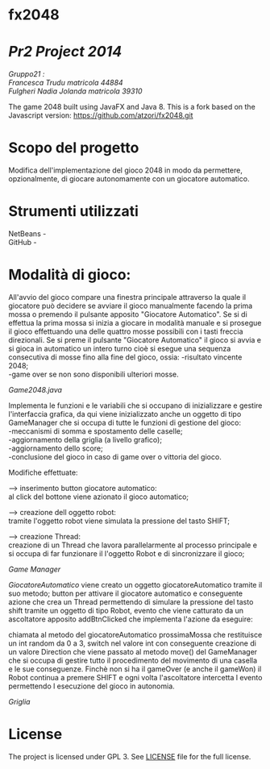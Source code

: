 fx2048
======
*Pr2 Project 2014*
==================
*Gruppo21 :*<BR>
*Francesca Trudu matricola 44884*<BR>
*Fulgheri Nadia Jolanda matricola 39310*


The game 2048 built using JavaFX and Java 8. 
This is a fork based on the Javascript version: https://github.com/atzori/fx2048.git




Scopo del progetto
==================
Modifica dell'implementazione del gioco 2048 in modo da permettere, opzionalmente, di giocare autonomamente con un giocatore automatico. 



Strumenti utilizzati
====================
NetBeans - <BR>
GitHub - <BR>


Modalità di gioco:
=================
All'avvio del gioco compare una finestra principale attraverso la quale il giocatore può decidere se avviare il gioco manualmente facendo la prima mossa o premendo il pulsante apposito "Giocatore Automatico".
Se si di effettua la prima mossa si inizia a giocare in modalità manuale e si prosegue il gioco effettuando una delle quattro mosse possibili con i tasti freccia direzionali.
Se si preme il pulsante "Giocatore Automatico" il gioco si avvia e si gioca in automatico un intero turno cioè si esegue una sequenza consecutiva di mosse fino alla fine del gioco, ossia: 
-risultato vincente 2048; <BR>
-game over se non sono disponibili ulteriori mosse.




*Game2048.java*

Implementa le funzioni e le variabili che si occupano di inizializzare e gestire l'interfaccia grafica,
da qui viene inizializzato anche un oggetto di tipo GameManager che si occupa di tutte le funzioni di gestione del gioco:<BR>
-meccanismi di somma e spostamento delle caselle;<BR>
-aggiornamento della griglia (a livello grafico);<BR> 
-aggiornamento dello score;<BR>
-conclusione del gioco in caso di game over o vittoria del gioco.


Modifiche effettuate:

—>  inserimento button giocatore automatico:<BR> 
al click del bottone viene azionato il gioco automatico;

—>  creazione dell oggetto robot:<BR> 
tramite l'oggetto robot viene simulata la pressione del tasto SHIFT;

—>  creazione Thread:<BR> 
creazione di un Thread che lavora parallelarmente al processo principale e si occupa di far funzionare il l'oggetto Robot e di sincronizzare il gioco;




*Game Manager*






*GiocatoreAutomatico*
viene creato un oggetto giocatoreAutomatico tramite il suo metodo; 
button per attivare il giocatore automatico e conseguente azione che crea un Thread permettendo di simulare la pressione del tasto shift tramite un oggetto di tipo Robot, evento che viene catturato da un ascoltatore apposito addBtnClicked che implementa l'azione da eseguire:



chiamata al metodo del giocatoreAutomatico prossimaMossa che restituisce un int random da 0 a 3, switch nel valore int con conseguente creazione di un valore Direction che viene passato al metodo move() del GameManager che si occupa di gestire tutto il procedimento del movimento di una casella e le sue conseguenze. 
Finchè non si ha il gameOver (e anche il gameWon) il Robot continua a premere SHIFT e ogni volta l'ascoltatore intercetta l evento permettendo l esecuzione del gioco in autonomia.





*Griglia*





















License
===================

The project is licensed under GPL 3. See [LICENSE](https://raw.githubusercontent.com/brunoborges/fx2048/master/LICENSE)
file for the full license.
